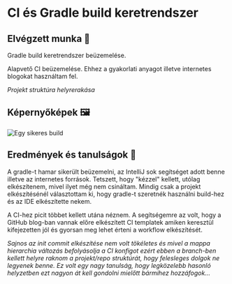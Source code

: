 # CI és Gradle build keretrendszer

## Elvégzett munka :briefcase:

Gradle build keretrendszer beüzemelése.

Alapvető CI beüzemelése. Ehhez a gyakorlati anyagot illetve internetes blogokat használtam fel.

*Projekt struktúra helyrerakása*

## Képernyőképek :framed_picture:

![Egy sikeres build](/../screenshots/CI_01.png)

## Eredmények és tanulságok :thinking:

A gradle-t hamar sikerült beüzemelni, az IntelliJ sok segítséget adott benne illetve az internetes források. Tetszett, hogy "kézzel" kellett, utólag elkészítenem, mivel ilyet még nem csináltam. Mindig csak a projekt elkészítésénél választottam ki, hogy gradle-t szeretnék használni build-hez és az IDE elkészítette nekem.

A CI-hez picit többet kellett utána néznem. A segítségemre az volt, hogy a GitHub blog-ban vannak előre elkészített CI templatek amiken keresztül kifejezetten jól és gyorsan meg lehet érteni a workflow elkészítését.

*Sajnos az init commit elkészítése nem volt tökéletes és mivel a mappa hierarchia változás befolyásolja a CI konfigot ezért ebben a branch-ben kellett helyre raknom a projekt/repo struktúrát, hogy felesleges dolgok ne legyenek benne. Ez volt egy nagy tanulság, hogy legközelebb hasonló helyzetben ezt nagyon át kell gondolni mielőtt bármihez hozzáfogok...*